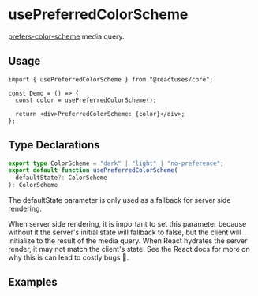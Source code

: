 # usePreferredColorScheme

[prefers-color-scheme](https://developer.mozilla.org/en-US/docs/Web/CSS/@media/prefers-color-scheme) media query.

## Usage

```tsx
import { usePreferredColorScheme } from "@reactuses/core";

const Demo = () => {
  const color = usePreferredColorScheme();

  return <div>PreferredColorScheme: {color}</div>;
};
```

## Type Declarations

```ts
export type ColorScheme = "dark" | "light" | "no-preference";
export default function usePreferredColorScheme(
  defaultState?: ColorScheme
): ColorScheme
```

The defaultState parameter is only used as a fallback for server side rendering.

When server side rendering, it is important to set this parameter because without it the server's initial state will fallback to false, but the client will initialize to the result of the media query. When React hydrates the server render, it may not match the client's state. See the React docs for more on why this is can lead to costly bugs 🐛.

## Examples
